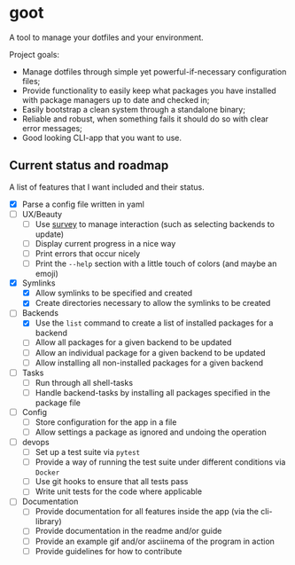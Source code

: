 # goot
A tool to manage your dotfiles and your environment.

Project goals:
- Manage dotfiles through simple yet powerful-if-necessary configuration files;
- Provide functionality to easily keep what packages you have installed with package managers up to date and checked in;
- Easily bootstrap a clean system through a standalone binary;
- Reliable and robust, when something fails it should do so with clear error messages;
- Good looking CLI-app that you want to use.

## Current status and roadmap
A list of features that I want included and their status.

- [x] Parse a config file written in yaml
- [ ] UX/Beauty
  - [ ] Use [survey](https://github.com/AlecAivazis/survey) to manage interaction (such as selecting backends to update)
  - [ ] Display current progress in a nice way
  - [ ] Print errors that occur nicely
  - [ ] Print the `--help` section with a little touch of colors (and maybe an emoji)
- [x] Symlinks
  - [x] Allow symlinks to be specified and created
  - [x] Create directories necessary to allow the symlinks to be created
- [ ] Backends
  - [x] Use the `list` command to create a list of installed packages for a backend
  - [ ] Allow all packages for a given backend to be updated
  - [ ] Allow an individual package for a given backend to be updated
  - [ ] Allow installing all non-installed packages for a given backend
- [ ] Tasks
  - [ ] Run through all shell-tasks
  - [ ] Handle backend-tasks by installing all packages specified in the package file
- [ ] Config
  - [ ] Store configuration for the app in a file
  - [ ] Allow settings a package as ignored and undoing the operation
- [ ] devops
  - [ ] Set up a test suite via `pytest`
  - [ ] Provide a way of running the test suite under different conditions via `Docker`
  - [ ] Use git hooks to ensure that all tests pass
  - [ ] Write unit tests for the code where applicable
- [ ] Documentation
  - [ ] Provide documentation for all features inside the app (via the cli-library)
  - [ ] Provide documentation in the readme and/or guide
  - [ ] Provide an example gif and/or asciinema of the program in action
  - [ ] Provide guidelines for how to contribute
